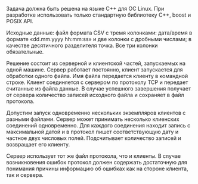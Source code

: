 Задача должна быть решена на языке C++ для ОС Linux. 
При разработке использовать только стандартную библиотеку C++, boost и POSIX API. 

Исходные данные: файл формата CSV с тремя колонками: дата/время в формате «dd.mm.yyyy hh:mm:ss» и две колонки с дробными числами; в качестве десятичного разделителя точка. 
Все три колонки обязательные. 

Решение состоит из серверной и клиентской частей, запускаемых на одной машине. 
Сервер работает постоянно, клиент запускается для обработки одного файла. 
Имя файла передается клиенту в командной строке. 
Клиент соединяется с сервером по протоколу TCP и передает считанные из файла данные. В случае успешного завершения получает от сервера количество записей исходного файла и сохраняет в файл протокола. 

Допустим запуск одновременно нескольких экземпляров клиентов с разными файлами. Сервер может принимать несколько клиенских соединений одновременно. 
Для каждого соединения находит запись с максимальной датой и в протокол пишет соответствующую дату и частное двух числовых полей. Подсчитывает количество записей и возвращает его клиенту. 

Сервер использует тот же файл протокола, что и клиенты. 
В случае возникновения ошибок протокол должен содержать достаточную для понимания причины информацию об ошибках как на стороне клиента, так и сервера.